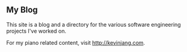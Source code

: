 ## My Blog

This site is a blog and a directory for the various software engineering projects I've worked on.

For my piano related content, visit http://kevinjang.com.
